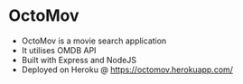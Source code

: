 # OctoMov

* OctoMov is a movie search application
* It utilises OMDB API
* Built with Express and NodeJS
* Deployed on Heroku @ <https://octomov.herokuapp.com/>
